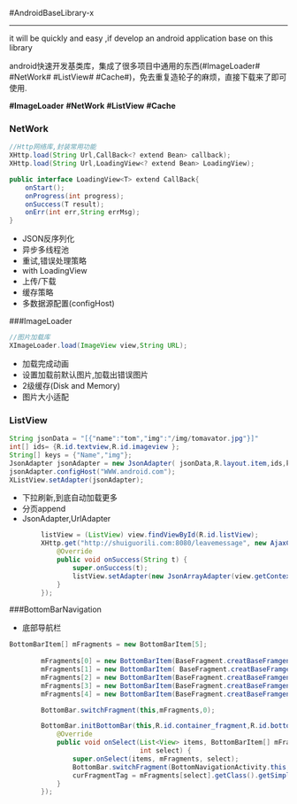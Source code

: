 #AndroidBaseLibrary-x

------

 it will be quickly and easy ,if develop an android application base on this library 
 
 android快速开发基类库，集成了很多项目中通用的东西(#ImageLoader# #NetWork# #ListView# #Cache#)，免去重复造轮子的麻烦，直接下载来了即可使用.

**#ImageLoader** **#NetWork** **#ListView** **#Cache**

### NetWork

``` java
//Http网络库,封装常用功能
XHttp.load(String Url,CallBack<? extend Bean> callback);
XHttp.load(String Url,LoadingView<? extend Bean> LoadingView);

public interface LoadingView<T> extend CallBack{
	onStart();
	onProgress(int progress);
	onSuccess(T result);
	onErr(int err,String errMsg);
}
```

*  JSON反序列化 
*  异步多线程池
*  重试,错误处理策略
*  with LoadingView
*  上传/下载
*  缓存策略
*  多数据源配置(configHost)

###ImageLoader

``` java
//图片加载库
XImageLoader.load(ImageView view,String URL);
```

* 加载完成动画
* 设置加载前默认图片,加载出错误图片
* 2级缓存(Disk and Memory)
* 图片大小适配

### ListView

```java
String jsonData = "[{"name":"tom","img":"/img/tomavator.jpg"}]"
int[] ids= {R.id.textview,R.id.imageview };
String[] keys = {"Name","img"};
JsonAdapter jsonAdapter = new JsonAdapter( jsonData,R.layout.item,ids,keys);
jsonAdapter.configHost("WWW.android.com");
XListView.setAdapter(jsonAdapter);
```

* 下拉刷新,到底自动加载更多
*  分页append
*  JsonAdapter,UrlAdapter

```java
        listView = (ListView) view.findViewById(R.id.listView);
        XHttp.get("http://shuiguorili.com:8080/leavemessage", new AjaxCallBack() {
            @Override
            public void onSuccess(String t) {
                super.onSuccess(t);
                listView.setAdapter(new JsonArrayAdapter(view.getContext(),t,R.layout.item_listview_t_i, new String[]{"context"}, new int[] {R.id.tv_name}));
            }
        });
```

###BottomBarNavigation

* 底部导航栏

```java
BottomBarItem[] mFragments = new BottomBarItem[5];
        
        mFragments[0] = new BottomBarItem(BaseFragment.creatBaseFramgent(GoodsListragment.class),R.drawable.home_normal,R.drawable.home_press) ;
        mFragments[1] = new BottomBarItem( BaseFragment.creatBaseFramgent(GoodTypeFragment.class),R.drawable.shopping_normal,R.drawable.shopping_press) ;
        mFragments[2] = new BottomBarItem(BaseFragment.creatBaseFramgent(LeaveMessageListragment.class),R.drawable.smlt_normal,R.drawable.smlt_press) ;
        mFragments[3] = new BottomBarItem(BaseFragment.creatBaseFramgent(GoodsListragment.class),R.drawable.shoppingcart_normal,R.drawable.shoppingcart_press) ;
        mFragments[4] = new BottomBarItem(BaseFragment.creatBaseFramgent(GoodsListragment.class),R.drawable.user_normal,R.drawable.user_press) ;

        BottomBar.switchFragment(this,mFragments,0);

        BottomBar.initBottomBar(this,R.id.container_fragment,R.id.bottomBar,mFragments,new OnSelectListenerImp() {
            @Override
            public void onSelect(List<View> items, BottomBarItem[] mFragments,
                                 int select) {
                super.onSelect(items, mFragments, select);
                BottomBar.switchFragment(BottomNavigationActivity.this,mFragments,select);
                curFragmentTag = mFragments[select].getClass().getSimpleName();
            }
        });
```
